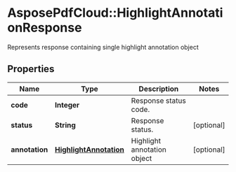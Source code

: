 ﻿# AsposePdfCloud::HighlightAnnotationResponse
Represents response containing single highlight annotation object

## Properties
Name | Type | Description | Notes
------------ | ------------- | ------------- | -------------
**code** | **Integer** | Response status code. | 
**status** | **String** | Response status. | [optional] 
**annotation** | [**HighlightAnnotation**](HighlightAnnotation.md) | Highlight annotation object | [optional] 



